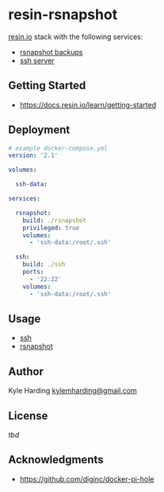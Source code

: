 # resin-rsnapshot

[resin.io](https://resin.io/) stack with the following services:
* [rsnapshot backups](http://rsnapshot.org/)
* [ssh server](https://www.ssh.com/ssh/)

## Getting Started

* https://docs.resin.io/learn/getting-started

## Deployment

```yaml
# example docker-compose.yml
version: '2.1'

volumes:

  ssh-data:

services:

  rsnapshot:
    build: ./rsnapshot
    privileged: true
    volumes:
      - 'ssh-data:/root/.ssh'

  ssh:
    build: ./ssh
    ports:
      - '22:22'
    volumes:
      - 'ssh-data:/root/.ssh'
```

## Usage

* [ssh](ssh/README.md)
* [rsnapshot](rsnapshot/README.md)

## Author

Kyle Harding <kylemharding@gmail.com>

## License

_tbd_

## Acknowledgments

* https://github.com/diginc/docker-pi-hole
